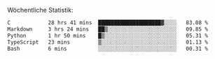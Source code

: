 
Wöchentliche Statistik:
<!--START_SECTION:waka-->

```txt
C            28 hrs 41 mins  ████████████████████▓░░░░   83.08 %
Markdown     3 hrs 24 mins   ██▒░░░░░░░░░░░░░░░░░░░░░░   09.85 %
Python       1 hr 50 mins    █▒░░░░░░░░░░░░░░░░░░░░░░░   05.31 %
TypeScript   23 mins         ▒░░░░░░░░░░░░░░░░░░░░░░░░   01.13 %
Bash         6 mins          ░░░░░░░░░░░░░░░░░░░░░░░░░   00.31 %
```

<!--END_SECTION:waka-->
